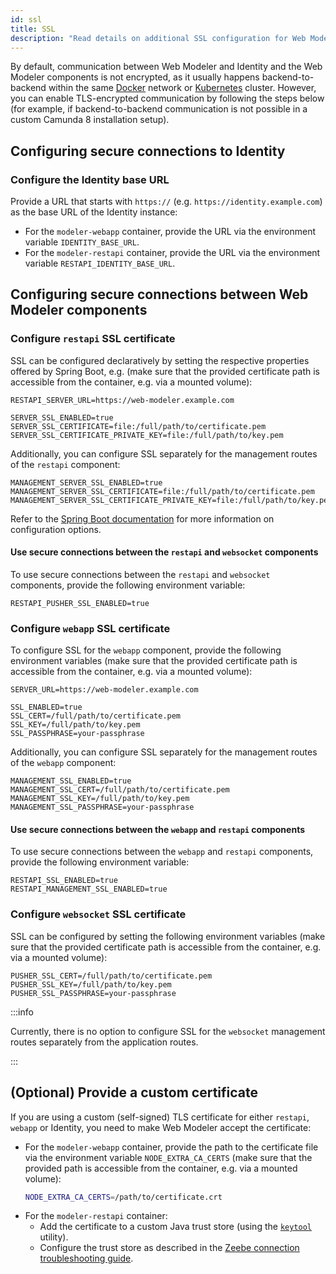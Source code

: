 ```yaml
---
id: ssl
title: SSL
description: "Read details on additional SSL configuration for Web Modeler."
---
```


By default, communication between Web Modeler and Identity and the Web Modeler components is not encrypted, as it usually happens backend-to-backend within the same [Docker](/self-managed/installation-methods/docker/docker.md) network or [Kubernetes](/self-managed/installation-methods/helm/install.md) cluster.
However, you can enable TLS-encrypted communication by following the steps below (for example, if backend-to-backend communication is not possible in a custom Camunda 8 installation setup).

## Configuring secure connections to Identity

### Configure the Identity base URL

Provide a URL that starts with `https://` (e.g. `https://identity.example.com`) as the base URL of the Identity instance:

- For the `modeler-webapp` container, provide the URL via the environment variable `IDENTITY_BASE_URL`.
- For the `modeler-restapi` container, provide the URL via the environment variable `RESTAPI_IDENTITY_BASE_URL`.

## Configuring secure connections between Web Modeler components

### Configure `restapi` SSL certificate

SSL can be configured declaratively by setting the respective properties offered by Spring Boot, e.g. (make sure that the provided certificate path is accessible from the container, e.g. via a mounted volume):

```
RESTAPI_SERVER_URL=https://web-modeler.example.com

SERVER_SSL_ENABLED=true
SERVER_SSL_CERTIFICATE=file:/full/path/to/certificate.pem
SERVER_SSL_CERTIFICATE_PRIVATE_KEY=file:/full/path/to/key.pem
```

Additionally, you can configure SSL separately for the management routes of the `restapi` component:

```
MANAGEMENT_SERVER_SSL_ENABLED=true
MANAGEMENT_SERVER_SSL_CERTIFICATE=file:/full/path/to/certificate.pem
MANAGEMENT_SERVER_SSL_CERTIFICATE_PRIVATE_KEY=file:/full/path/to/key.pem
```

Refer to the [Spring Boot documentation](https://docs.spring.io/spring-boot/how-to/webserver.html#howto.webserver.configure-ssl) for more information on configuration options.

#### Use secure connections between the `restapi` and `websocket` components

To use secure connections between the `restapi` and `websocket` components, provide the following environment variable:

```
RESTAPI_PUSHER_SSL_ENABLED=true
```

### Configure `webapp` SSL certificate

To configure SSL for the `webapp` component, provide the following environment variables (make sure that the provided certificate path is accessible from the container, e.g. via a mounted volume):

```
SERVER_URL=https://web-modeler.example.com

SSL_ENABLED=true
SSL_CERT=/full/path/to/certificate.pem
SSL_KEY=/full/path/to/key.pem
SSL_PASSPHRASE=your-passphrase
```

Additionally, you can configure SSL separately for the management routes of the `webapp` component:

```
MANAGEMENT_SSL_ENABLED=true
MANAGEMENT_SSL_CERT=/full/path/to/certificate.pem
MANAGEMENT_SSL_KEY=/full/path/to/key.pem
MANAGEMENT_SSL_PASSPHRASE=your-passphrase
```

#### Use secure connections between the `webapp` and `restapi` components

To use secure connections between the `webapp` and `restapi` components, provide the following environment variable:

```
RESTAPI_SSL_ENABLED=true
RESTAPI_MANAGEMENT_SSL_ENABLED=true
```

### Configure `websocket` SSL certificate

SSL can be configured by setting the following environment variables (make sure that the provided certificate path is accessible from the container, e.g. via a mounted volume):

```
PUSHER_SSL_CERT=/full/path/to/certificate.pem
PUSHER_SSL_KEY=/full/path/to/key.pem
PUSHER_SSL_PASSPHRASE=your-passphrase
```

:::info

Currently, there is no option to configure SSL for the `websocket` management routes separately from the application routes.

:::

## (Optional) Provide a custom certificate

If you are using a custom (self-signed) TLS certificate for either `restapi`, `webapp` or Identity, you need to make Web Modeler accept the certificate:

- For the `modeler-webapp` container, provide the path to the certificate file via the environment variable `NODE_EXTRA_CA_CERTS` (make sure that the provided path is accessible from the container, e.g. via a mounted volume):
  ```sh
  NODE_EXTRA_CA_CERTS=/path/to/certificate.crt
  ```
- For the `modeler-restapi` container:
  - Add the certificate to a custom Java trust store (using the [`keytool`](https://docs.oracle.com/en/java/javase/21/docs/specs/man/keytool.html) utility).
  - Configure the trust store as described in the [Zeebe connection troubleshooting guide](../troubleshooting/troubleshoot-zeebe-connection.md#provide-the-certificate-to-the-jvm-trust-store).
